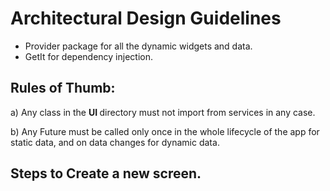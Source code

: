 # Architectural Design Guidelines

- Provider package for all the dynamic widgets and data.
- GetIt for dependency injection.

## Rules of Thumb:

a) Any class in the <b> UI </b> directory must not import from services in any case.

b) Any Future must be called only once in the whole lifecycle of the app for static data, and on data changes for dynamic data.

## Steps to Create a new screen.

